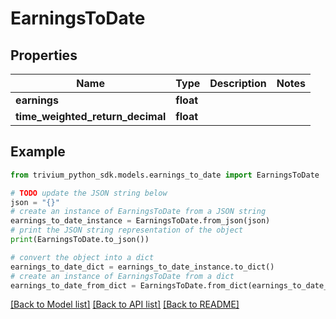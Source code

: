 # EarningsToDate


## Properties

Name | Type | Description | Notes
------------ | ------------- | ------------- | -------------
**earnings** | **float** |  | 
**time_weighted_return_decimal** | **float** |  | 

## Example

```python
from trivium_python_sdk.models.earnings_to_date import EarningsToDate

# TODO update the JSON string below
json = "{}"
# create an instance of EarningsToDate from a JSON string
earnings_to_date_instance = EarningsToDate.from_json(json)
# print the JSON string representation of the object
print(EarningsToDate.to_json())

# convert the object into a dict
earnings_to_date_dict = earnings_to_date_instance.to_dict()
# create an instance of EarningsToDate from a dict
earnings_to_date_from_dict = EarningsToDate.from_dict(earnings_to_date_dict)
```
[[Back to Model list]](../README.md#documentation-for-models) [[Back to API list]](../README.md#documentation-for-api-endpoints) [[Back to README]](../README.md)


